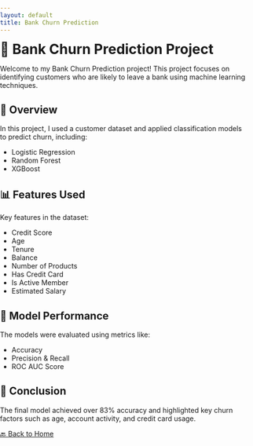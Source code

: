 ```yaml
---
layout: default
title: Bank Churn Prediction
---
```

<style>
  h1 {
    border: none;  /* h1 태그에 적용된 border 제거 */
    margin: 0;     /* margin 제거 */
    padding: 0;    /* padding 제거 */
  }

  hr {
    display: none;  /* 수평선 제거 */
  }

  /* 추가로 전체적인 스타일 조정 */
  body {
    margin: 0;
    padding: 0;
  }

  .content {
    margin-top: 20px; /* 내용 위쪽 여백을 조정 */
  }
</style>

# 🏦 Bank Churn Prediction Project

Welcome to my Bank Churn Prediction project! This project focuses on identifying customers who are likely to leave a bank using machine learning techniques.

## 📌 Overview

In this project, I used a customer dataset and applied classification models to predict churn, including:

- Logistic Regression
- Random Forest
- XGBoost

## 📊 Features Used

Key features in the dataset:

- Credit Score
- Age
- Tenure
- Balance
- Number of Products
- Has Credit Card
- Is Active Member
- Estimated Salary

## 🧠 Model Performance

The models were evaluated using metrics like:

- Accuracy
- Precision & Recall
- ROC AUC Score

## 📎 Conclusion

The final model achieved over 83% accuracy and highlighted key churn factors such as age, account activity, and credit card usage.

[🔙 Back to Home](../index.html)
